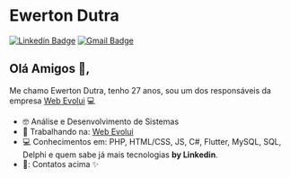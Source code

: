 # Ewerton Dutra
[![Linkedin Badge](https://img.shields.io/badge/-Ewerton_Dutra-blue?style=flat-square&logo=Linkedin&logoColor=white&link=https://www.linkedin.com/in/ewerton-dutra/)](https://www.linkedin.com/in/ewerton-dutra/) 
[![Gmail Badge](https://img.shields.io/badge/-ewerton@webevolui.com.br-c14438?style=flat-square&logo=Gmail&logoColor=white&link=mailto:ewerton@webevolui.com.br)](mailto:ewerton@webevolui.com.br)

## Olá Amigos 👋, 
Me chamo Ewerton Dutra, tenho 27 anos, sou um dos responsáveis da empresa [Web Evolui](https://webevolui.com.br/) :computer:

- :nerd_face: Análise e Desenvolvimento de Sistemas
- :briefcase: Trabalhando na: [Web Evolui](https://webevolui.com.br/)
- :computer: Conhecimentos em: PHP, HTML/CSS, JS, C#, Flutter, MySQL, SQL, Delphi e quem sabe já mais tecnologias **by Linkedin**.
- 💬: Contatos acima ✨

